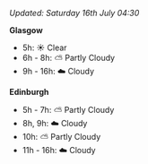 *Updated: Saturday 16th July 04:30*

**Glasgow**

* 5h: :sunny: Clear
* 6h - 8h: :partly_sunny: Partly Cloudy
* 9h - 16h: :cloud: Cloudy

**Edinburgh**

* 5h - 7h: :partly_sunny: Partly Cloudy
* 8h, 9h: :cloud: Cloudy
* 10h: :partly_sunny: Partly Cloudy
* 11h - 16h: :cloud: Cloudy
